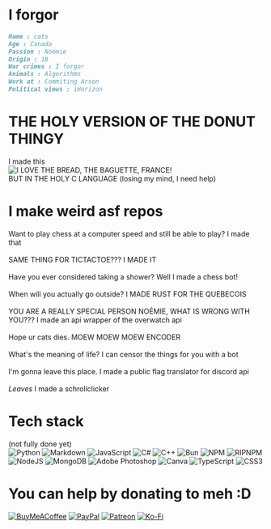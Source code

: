 # I forgor
```md
Name : cats
Age : Canada
Passion : Noémie
Origin : 18
War crimes : I forgor
Animals : Algorithms
Work at : Commiting Arson
Political views : iHorizon
```
# THE HOLY VERSION OF THE DONUT THINGY
I made this
<br>
![I LOVE THE BREAD, THE BAGUETTE, FRANCE!](https://user-images.githubusercontent.com/46300167/206304169-f15cd658-7cdf-4a56-931c-9e0943c43f28.gif)
<br>
BUT IN THE HOLY C LANGUAGE (losing my mind, I need help)
# I make weird asf repos
Want to play chess at a computer speed and still be able to play? I made that
<br><br>
SAME THING FOR TICTACTOE??? I MADE IT
<br><br>
Have you ever considered taking a shower? Well I made a chess bot!
<br><br>
When will you actually go outside? I MADE RUST FOR THE QUEBECOIS
<br><br>
YOU ARE A REALLY SPECIAL PERSON NOÉMIE, WHAT IS WRONG WITH YOU??? I made an api wrapper of the overwatch api
<br><br>
Hope ur cats dies. MOEW MOEW MOEW ENCODER
<br><br>
What's the meaning of life? I can censor the things for you with a bot
<br><br>
I'm gonna leave this place. I made a public flag translator for discord api
<br><br>
*Leaves* I made a schrollclicker
# Tech stack 
(not fully done yet)
<br>
![Python](https://img.shields.io/badge/python-3670A0?style=flat-square&logo=python&logoColor=ffdd54) 
![Markdown](https://img.shields.io/badge/markdown-%23000000.svg?style=flat-square&logo=markdown&logoColor=white) 
![JavaScript](https://img.shields.io/badge/javascript-%23323330.svg?style=flat-square&logo=javascript&logoColor=%23F7DF1E)
![C#](https://img.shields.io/badge/c%23-%23239120.svg?style=flat-square&logo=csharp&logoColor=white) 
![C++](https://img.shields.io/badge/c++-%2300599C.svg?style=flat-square&logo=c%2B%2B&logoColor=white)
![Bun](https://img.shields.io/badge/Bun-%23000000.svg?style=flat-square&logo=bun&logoColor=white)
![NPM](https://img.shields.io/badge/NPM-%23CB3837.svg?style=flat-square&logo=npm&logoColor=white)
![RIPNPM](https://img.shields.io/badge/NPM-%23CB3837.svg?style=flat-square&logo=npm&logoColor=white)
![NodeJS](https://img.shields.io/badge/node.js-6DA55F?style=flat-square&logo=node.js&logoColor=white)
![MongoDB](https://img.shields.io/badge/MongoDB-%234ea94b.svg?style=flat-square&logo=mongodb&logoColor=white)
![Adobe Photoshop](https://img.shields.io/badge/adobe%20photoshop-%2331A8FF.svg?style=flat-square&logo=adobe%20photoshop&logoColor=white)
![Canva](https://img.shields.io/badge/Canva-%2300C4CC.svg?style=flat-square&logo=Canva&logoColor=white)
![TypeScript](https://img.shields.io/badge/typescript-%23007ACC.svg?style=flat-square&logo=typescript&logoColor=white)
![CSS3](https://img.shields.io/badge/css3-%231572B6.svg?style=flat-square&logo=css3&logoColor=white)
# You can help by donating to meh :D
[![BuyMeACoffee](https://img.shields.io/badge/Buy%20Me%20a%20Coffee-ffdd00?style=for-the-badge&logo=buy-me-a-coffee&logoColor=black)](https://buymeacoffee.com/1tsubasa) [![PayPal](https://img.shields.io/badge/PayPal-00457C?style=for-the-badge&logo=paypal&logoColor=white)](https://paypal.me/tsubabadev) [![Patreon](https://img.shields.io/badge/Patreon-F96854?style=for-the-badge&logo=patreon&logoColor=white)](https://patreon.com/1tsubasa) [![Ko-Fi](https://img.shields.io/badge/Ko--fi-F16061?style=for-the-badge&logo=ko-fi&logoColor=white)](https://ko-fi.com/tsubabadev) 
